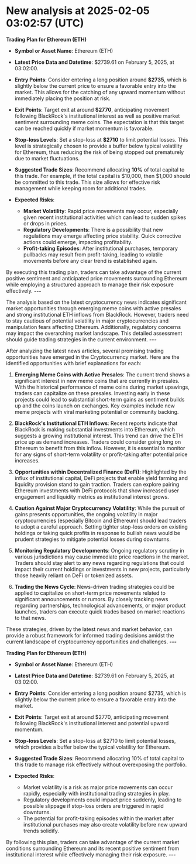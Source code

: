 # New analysis at 2025-02-05 03:02:57 (UTC)

**Trading Plan for Ethereum (ETH)**

- **Symbol or Asset Name**: Ethereum (ETH)  

- **Latest Price Data and Datetime**: $2739.61 on February 5, 2025, at 03:02:00.  

- **Entry Points**: Consider entering a long position around **$2735**, which is slightly below the current price to ensure a favorable entry into the market. This allows for the catching of any upward momentum without immediately placing the position at risk.  

- **Exit Points**: Target exit at around **$2770**, anticipating movement following BlackRock's institutional interest as well as positive market sentiment surrounding meme coins. The expectation is that this target can be reached quickly if market momentum is favorable.  

- **Stop-loss Levels**: Set a stop-loss at **$2710** to limit potential losses. This level is strategically chosen to provide a buffer below typical volatility for Ethereum, thus reducing the risk of being stopped out prematurely due to market fluctuations.  

- **Suggested Trade Sizes**: Recommend allocating **10%** of total capital to this trade. For example, if the total capital is $10,000, then $1,000 should be committed to this trade. This size allows for effective risk management while keeping room for additional trades.   

- **Expected Risks**:  
  - **Market Volatility**: Rapid price movements may occur, especially given recent institutional activities which can lead to sudden spikes or drops in prices.  
  - **Regulatory Developments**: There is a possibility that new regulations may emerge affecting price stability. Quick corrective actions could emerge, impacting profitability.  
  - **Profit-taking Episodes**: After institutional purchases, temporary pullbacks may result from profit-taking, leading to volatile movements before any clear trend is established again.

By executing this trading plan, traders can take advantage of the current positive sentiment and anticipated price movements surrounding Ethereum while employing a structured approach to manage their risk exposure effectively.
___---___

The analysis based on the latest cryptocurrency news indicates significant market opportunities through emerging meme coins with active presales and strong institutional ETH inflows from BlackRock. However, traders need to stay cautious of potential volatility in major cryptocurrencies and manipulation fears affecting Ethereum. Additionally, regulatory concerns may impact the overarching market landscape. This detailed assessment should guide trading strategies in the current environment.
___---___

After analyzing the latest news articles, several promising trading opportunities have emerged in the Cryptocurrency market. Here are the identified opportunities with brief explanations for each:

1. **Emerging Meme Coins with Active Presales**: The current trend shows a significant interest in new meme coins that are currently in presales. With the historical performance of meme coins during market upswings, traders can capitalize on these presales. Investing early in these projects could lead to substantial short-term gains as sentiment builds up and the coins launch on exchanges. Key examples include new meme projects with viral marketing potential or community backing.

2. **BlackRock's Institutional ETH Inflows**: Recent reports indicate that BlackRock is making substantial investments into Ethereum, which suggests a growing institutional interest. This trend can drive the ETH price up as demand increases. Traders could consider going long on Ethereum to benefit from this inflow. However, it is essential to monitor for any signs of short-term volatility or profit-taking after potential price increases.

3. **Opportunities within Decentralized Finance (DeFi)**: Highlighted by the influx of institutional capital, DeFi projects that enable yield farming and liquidity provision stand to gain traction. Traders can explore pairing Ethereum investments with DeFi protocols that show increased user engagement and liquidity metrics as institutional interest grows.

4. **Caution Against Major Cryptocurrency Volatility**: While the pursuit of gains presents opportunities, the ongoing volatility in major cryptocurrencies (especially Bitcoin and Ethereum) should lead traders to adopt a careful approach. Setting tighter stop-loss orders on existing holdings or taking quick profits in response to bullish news would be prudent strategies to mitigate potential losses during downturns.

5. **Monitoring Regulatory Developments**: Ongoing regulatory scrutiny in various jurisdictions may cause immediate price reactions in the market. Traders should stay alert to any news regarding regulations that could impact their current holdings or investments in new projects, particularly those heavily reliant on DeFi or tokenized assets.

6. **Trading the News Cycle**: News-driven trading strategies could be applied to capitalize on short-term price movements related to significant announcements or rumors. By closely tracking news regarding partnerships, technological advancements, or major product launches, traders can execute quick trades based on market reactions to that news.

These strategies, driven by the latest news and market behavior, can provide a robust framework for informed trading decisions amidst the current landscape of cryptocurrency opportunities and challenges.
___---___

**Trading Plan for Ethereum (ETH)**

- **Symbol or Asset Name**: Ethereum (ETH)
  
- **Latest Price Data and Datetime**: $2739.61 on February 5, 2025, at 03:02:00.

- **Entry Points**: Consider entering a long position around $2735, which is slightly below the current price to ensure a favorable entry into the market.

- **Exit Points**: Target exit at around $2770, anticipating movement following BlackRock's institutional interest and potential upward momentum.

- **Stop-loss Levels**: Set a stop-loss at $2710 to limit potential losses, which provides a buffer below the typical volatility for Ethereum.

- **Suggested Trade Sizes**: Recommend allocating 10% of total capital to this trade to manage risk effectively without overexposing the portfolio.

- **Expected Risks**: 
  - Market volatility is a risk as major price movements can occur rapidly, especially with institutional trading strategies in play. 
  - Regulatory developments could impact price suddenly, leading to possible slippage if stop-loss orders are triggered in rapid downturns.
  - The potential for profit-taking episodes within the market after institutional purchases may also create volatility before new upward trends solidify.

By following this plan, traders can take advantage of the current market conditions surrounding Ethereum and its recent positive sentiment from institutional interest while effectively managing their risk exposure.
___---___


